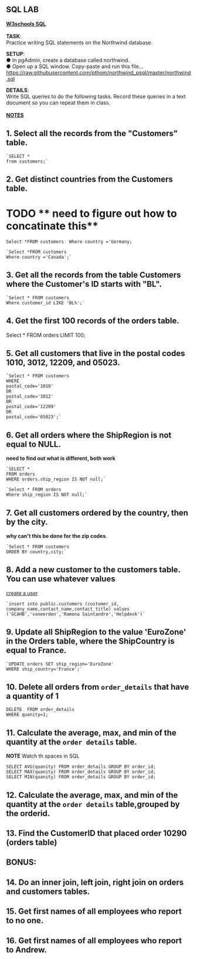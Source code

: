 ## SQL LAB 

**[W3schools SQL](https://www.w3schools.com/sql/default.asp)**<br>  
**TASK**:  
Practice writing SQL statements on the Northwind database. <br> 

**SETUP**:  
● In pgAdmin, create a database called northwind.  
● Open up a SQL window. Copy-paste and run this file...  
https://raw.githubusercontent.com/pthom/northwind_psql/master/northwind.sql  

**DETAILS**:  
Write SQL queries to do the following tasks. Record these queries in a text document so you
can repeat them in class. <br>   
[**NOTES**](https://www.postgresqltutorial.com/postgresql-select/)

## 1. Select all the records from the "Customers" table.   


```pgsql
`SELECT *
from customers;`
```


## 2. Get distinct countries from the Customers table.

# TODO ** need to figure out how to concatinate this**

`Select *FROM customers 
Where country ='Germany;`

```pgsql
`Select *FROM customers 
Where country ='Canada';`
```


## 3. Get all the records from the table Customers where the Customer's ID starts with "BL".  


```pgsql
`Select * FROM customers 
Where customer_id LIKE 'BL%';`
```


## 4. Get the first 100 records of the orders table.  

Select * FROM orders LIMIT 100;

## 5. Get all customers that live in the postal codes 1010, 3012, 12209, and 05023.  


```pgsql
`Select * FROM customers 
WHERE 
postal_code='1010' 
OR
postal_code='3012'
OR
postal_code='12209'
OR
postal_code='05023';`
```



## 6. Get all orders where the ShipRegion is not equal to NULL.    

**need to find out what is different, both work**

```pgsql
`SELECT *
FROM orders
WHERE orders.ship_region IS NOT null;`

`Select * FROM orders
Where ship_region IS NOT null;`
```


## 7. Get all customers ordered by the country, then by the city.  

**why can't this be done for the zip codes**


```pgsql
`Select * FROM customers
ORDER BY country,city;`
```



## 8. Add a new customer to the customers table. You can use whatever values  

[create a user](https://chartio.com/docs/data-sources/faqs/create-a-user-with-pgadmin/)

```pgsql
`insert into public.customers (customer_id, company_name,contact_name,contact_title) values ('GCAHB','vaneerden','Ramona Saintandre','Helpdesk')`
```



## 9. Update all ShipRegion to the value 'EuroZone' in the Orders table, where the ShipCountry is equal to France.  


```pgsql
`UPDATE orders SET ship_region='EuroZone' 
WHERE ship_country='France';`
```

## 10. Delete all orders from `order_details` that have a quantity of 1 


```pgsql
DELETE  FROM order_details 
WHERE quanity=1;
```

## 11. Calculate the average, max, and min of the quantity at the `order details` table.

**NOTE** Watch th spaces in SQL
```pgsql
SELECT AVG(quanity) FROM order_details GROUP BY order_id;
SELECT MAX(quanity) FROM order_details GROUP BY order_id; 
SELECT MIN(quanity) FROM order_details GROUP BY order_id;

```

## 12. Calculate the average, max, and min of the quantity at the `order details` table,grouped by the orderid.  




## 13. Find the CustomerID that placed order 10290 (orders table)

  


## BONUS:

## 14. Do an inner join, left join, right join on orders and customers tables.


## 15. Get first names of all employees who report to no one.


## 16. Get first names of all employees who report to Andrew.
